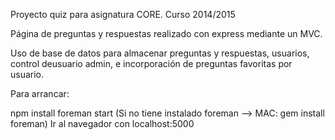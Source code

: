 Proyecto quiz para asignatura CORE. Curso 2014/2015

Página de preguntas y respuestas realizado con express mediante un MVC.

Uso de base de datos para almacenar preguntas y respuestas, usuarios, control deusuario admin, e incorporación de preguntas favoritas por usuario.

Para arrancar:

npm install
foreman start (Si no tiene instalado foreman --> MAC: gem install foreman)
Ir al navegador con localhost:5000